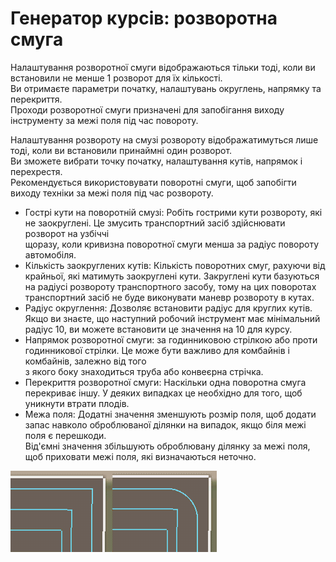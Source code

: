 # Генератор курсів: розворотна смуга
  
Налаштування розворотної смуги відображаються тільки тоді, коли ви встановили не менше 1 розворот для їх кількості.  
Ви отримаєте параметри початку, налаштувань округлень, напрямку та перекриття.  
Проходи розворотної смуги призначені для запобігання виходу інструменту за межі поля під час повороту.  
  
Налаштування розвороту на смузі розвороту відображатимуться лише тоді, коли ви встановили принаймні один розворот.  
Ви зможете вибрати точку початку, налаштування кутів, напрямок і перехрестя.  
Рекомендується використовувати поворотні смуги, щоб запобігти виходу техніки за межі поля під час розвороту.  

  
- Гострі кути на поворотній смузі: Робіть гострими кути розвороту, які не заокруглені. Це змусить транспортний засіб здійснювати розворот на узбіччі  
щоразу, коли кривизна поворотної смуги менша за радіус повороту автомобіля.  
- Кількість заокруглених кутів: Кількість поворотних смуг, рахуючи від крайньої, які матимуть заокруглені кути. Закруглені кути базуються на радіусі розвороту транспортного засобу, тому на цих поворотах транспортний засіб не буде виконувати маневр розвороту в кутах.  
- Радіус округлення: Дозволяє встановити радіус для круглих кутів. Якщо ви знаєте, що наступний робочий інструмент має мінімальний радіус 10, ви можете встановити це значення на 10 для курсу.  
- Напрямок розворотної смуги: за годинниковою стрілкою або проти годинникової стрілки. Це може бути важливо для комбайнів і комбайнів, залежно від того  
з якого боку знаходиться труба або конвеєрна стрічка.  
- Перекриття розворотної смуги: Наскільки одна поворотна смуга перекриває іншу. У деяких випадках це необхідно для того, щоб уникнути втрати плодів.  
- Межа поля: Додатні значення зменшують розмір поля, щоб додати запас навколо оброблюваної ділянки на випадок, якщо біля межі поля є перешкоди.  
Від'ємні значення збільшують оброблювану ділянку за межі поля, щоб приховати межі поля, які визначаються неточно.  

![Image](../assets/images/sharproundcorner_0_0_330_130.png)